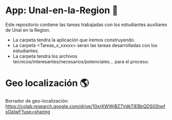 # App: Unal-en-la-Region :wave:
Este repositorio contiene las tareas trabajadas con los estudiantes auxiliares de Unal en la Region. 
  * La carpeta <app> tendra la aplicación que iremos construyendo.
  * La carpeta <Tareas_x_xxxxx> seran las tareas desarrolladas con los estudiantes.
  * La carpeta <micelanea> tendra los archivos tecnicos/interesantes/necesarios/potenciales... para el proceso.

# Geo localización :earth_americas:
Borrador de geo-localización:
https://colab.research.google.com/drive/10xrKWWjBZ7VdkTIEBbQDS0StwfsOaIwF?usp=sharing
